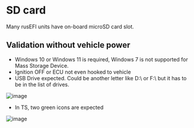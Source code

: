 # SD card

Many rusEFI units have on-board microSD card slot.

## Validation without vehicle power

* Windows 10 or Windows 11 is required, Windows 7 is not supported for Mass Storage Device.
* Ignition OFF or ECU not even hooked to vehicle
* USB Drive expected. Could be another letter like D:\ or F:\ but it has to be in the list of drives.

![image](https://github.com/user-attachments/assets/3f164970-b014-437c-a4cd-25ab2aed31ad)

* In TS, two green icons are expected

![image](https://github.com/user-attachments/assets/156df2db-3777-414f-91be-b52521932ea3)
